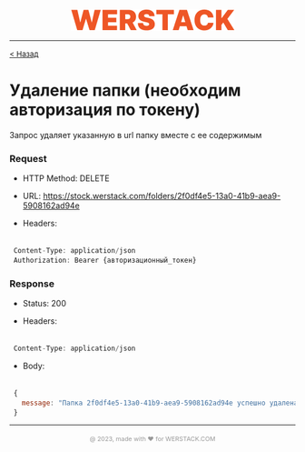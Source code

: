 <p align="center">
  <img src="./WERSTACK.png" alt="WERSTACK-PLATFORM">
</p>

---

<font size="2"><a href="../README.md">< Назад</a></font>

# Удаление папки (необходим авторизация по токену)

Запрос удаляет указанную в url папку вместе с ее содержимым

### Request

 + HTTP Method: DELETE
 
 + URL: https://stock.werstack.com/folders/2f0df4e5-13a0-41b9-aea9-5908162ad94e

 + Headers: 
 ```javascript

  Content-Type: application/json
  Authorization: Bearer {авторизационный_токен}

 ```

### Response

 + Status: 200

 + Headers: 
 ```javascript

  Content-Type: application/json

 ```

 + Body:
 ```javascript
 
  {
    message: "Папка 2f0df4e5-13a0-41b9-aea9-5908162ad94e успешно удалена"
  }

 ```

---

<p align="center">
  <font size="2" color="#999999"><small>@ 2023, made with ❤ for WERSTACK.COM</small></font>
</p>